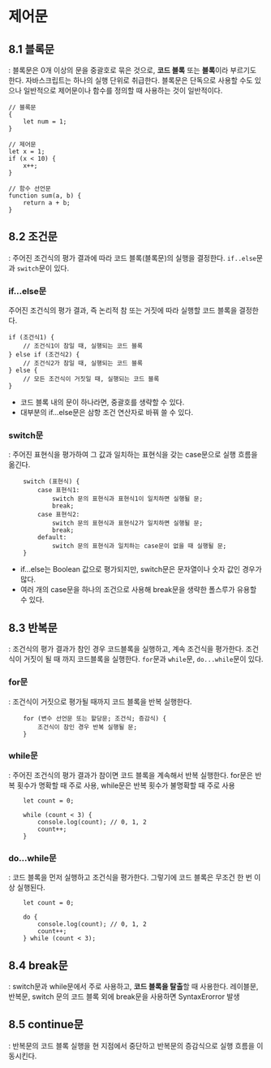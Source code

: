 # 제어문

## 8.1 블록문
: 블록문은 0개 이상의 문을 중괄호로 묶은 것으로, **코드 블록** 또는 **블록**이라 부르기도 한다. 자바스크립트는 하나의 실행 단위로 취급한다. 블록문은 단독으로 사용할 수도 있으나 일반적으로 제어문이나 함수를 정의할 때 사용하는 것이 일반적이다. 
```
// 블록문
{
    let num = 1;
}

// 제어문
let x = 1;
if (x < 10) {
    x++;
}

// 함수 선언문
function sum(a, b) {
    return a + b;
}
```

## 8.2 조건문
: 주어진 조건식의 평가 결과에 따라 코드 블록(블록문)의 실행을 결정한다. `if..else`문과 `switch`문이 있다.

### if...else문
주어진 조건식의 평가 결과, 즉 논리적 참 또는 거짓에 따라 실행할 코드 블록을 결정한다.
```
if (조건식1) {
    // 조건식1이 참일 때, 실행되는 코드 블록
} else if (조건식2) {
    // 조건식2가 참일 때, 실행되는 코드 블록
} else {
    // 모든 조건식이 거짓일 때, 실행되는 코드 블록
}
```
- 코드 블록 내의 문이 하나라면, 중괄호를 생략할 수 있다.
- 대부분의 if...else문은 삼항 조건 연산자로 바꿔 쓸 수 있다. 

### switch문
: 주어진 표현식을 평가하여 그 값과 일치하는 표현식을 갖는 case문으로 실행 흐름을 옮긴다.
```
    switch (표현식) {
        case 표현식1:
            switch 문의 표현식과 표현식1이 일치하면 실행될 문;
            break;
        case 표현식2:
            switch 문의 표현식과 표현식2가 일치하면 실행될 문;
            break;
        default:
            switch 문의 표현식과 일치하는 case문이 없을 때 실행될 문;
    }
```
- if...else는 Boolean 값으로 평가되지만, switch문은 문자열이나 숫자 값인 경우가 많다. 
- 여러 개의 case문을 하나의 조건으로 사용해 break문을 생략한 폴스루가 유용할 수 있다.

## 8.3 반복문
: 조건식의 평가 결과가 참인 경우 코드블록을 실행하고, 계속 조건식을 평가한다. 조건식이 거짓이 될 때 까지 코드블록을 실행한다. `for`문과 `while`문, `do...while`문이 있다.

### for문
: 조건식이 거짓으로 평가될 때까지 코드 블록을 반복 실행한다.
```
    for (변수 선언문 또는 할당문; 조건식; 증감식) {
        조건식이 참인 경우 반복 실행될 문;
    }
```

### while문
: 주어진 조건식의 평가 결과가 참이면 코드 블록을 계속해서 반복 실행한다. for문은 반복 횟수가 명확할 때 주로 사용, while문은 반복 횟수가 불명확할 때 주로 사용
```
    let count = 0;

    while (count < 3) {
        console.log(count); // 0, 1, 2
        count++;
    }
```

### do...while문
: 코드 블록을 먼저 실행하고 조건식을 평가한다. 그렇기에 코드 블록은 무조건 한 번 이상 실행된다.
```
    let count = 0;

    do {
        console.log(count); // 0, 1, 2
        count++;
    } while (count < 3);
```

## 8.4 break문
: switch문과 while문에서 주로 사용하고, **코드 블록을 탈출**할 때 사용한다. 레이블문, 반복문, switch 문의 코드 블록 외에 break문을 사용하면 SyntaxErorror 발생

## 8.5 continue문
: 반복문의 코드 블록 실행을 현 지점에서 중단하고 반복문의 증감식으로 실행 흐름을 이동시킨다. 